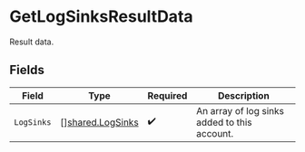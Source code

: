 # GetLogSinksResultData

Result data.


## Fields

| Field                                                       | Type                                                        | Required                                                    | Description                                                 |
| ----------------------------------------------------------- | ----------------------------------------------------------- | ----------------------------------------------------------- | ----------------------------------------------------------- |
| `LogSinks`                                                  | [][shared.LogSinks](../../../pkg/models/shared/logsinks.md) | :heavy_check_mark:                                          | An array of log sinks added to this account.                |